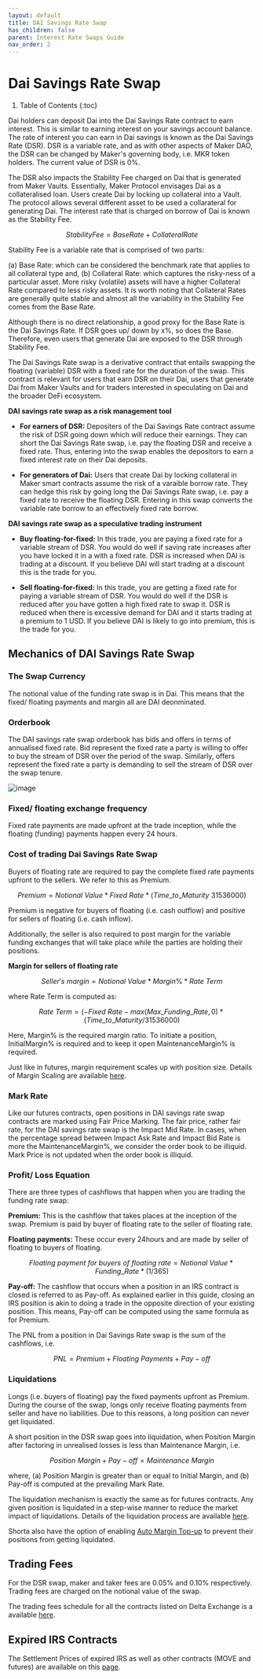 ```yaml
---
layout: default
title: DAI Savings Rate Swap
has_children: false
parent: Interest Rate Swaps Guide
nav_order: 2
---
```


# Dai Savings Rate Swap

1. Table of Contents
{:toc}


Dai holders can deposit Dai into the Dai Savings Rate contract to earn interest. This is similar to earning interest on your savings account balance. The rate of interest you can earn in Dai savings is known as the Dai Savings Rate (DSR). DSR is a variable rate, and as with other aspects of Maker DAO, the DSR can be changed by Maker's governing body, i.e. MKR token holders. The current value of DSR is 0%.

The DSR also impacts the Stability Fee charged on Dai that is generated from Maker Vaults. Essentially, Maker Protocol envisages Dai as a collateralised loan. Users create Dai by locking up collateral into a Vault. The protocol allows several different asset to be used a collarateral for generating Dai. The interest rate that is charged on borrow of Dai is known as the Stability Fee.

$$Stability Fee = Base Rate + Collateral Rate$$

Stability Fee is a variable rate that is comprised of two parts: 

(a) Base Rate: which can be considered the benchmark rate that applies to all collateral type and, 
(b) Collateral Rate: which captures the risky-ness of a particular asset. More risky (volatile) assets will have a higher Collateral Rate compared to less risky assets. It is worth noting that Collateral Rates are generally quite stable and almost all the variability in the Stability Fee comes from the Base Rate.

Although there is no direct relationship, a good proxy for the Base Rate is the Dai Savings Rate. If DSR goes up/ down by x%, so does the Base. Therefore, even users that generate Dai are exposed to the DSR through Stability Fee.

The Dai Savings Rate swap is a derivative contract that entails swapping the floating (variable) DSR with a fixed rate for the duration of the swap. This contract is relevant for users that earn DSR on their Dai, users that generate Dai from Maker Vaults and for traders interested in speculating on Dai and the broader DeFi ecosystem.


**DAI savings rate swap as a risk management tool**

- **For earners of DSR:** Depositers of the Dai Savings Rate contract assume the risk of DSR going down which will reduce their earnings. They can short the Dai Savings Rate swap, i.e. pay the floating DSR and receive a fixed rate. Thus, entering into the swap enables the depositors to earn a fixed interest rate on their Dai deposits. 

- **For generators of Dai:** Users that create Dai by locking collateral in Maker smart contracts assume the risk of a varaible borrow rate. They can hedge this risk by going long the Dai Savings Rate swap, i.e. pay a fixed rate to receive the floating DSR. Entering in this swap converts the variable rate borrow to an effectively fixed rate borrow.


**DAI savings rate swap as a speculative trading instrument**
 
- **Buy floating-for-fixed:** In this trade, you are paying a fixed rate for a variable stream of DSR. You would do well if saving rate increases after you have locked it in a with a fixed rate. DSR is increased when DAI is trading at a discount. If you believe DAI will start trading at a discount this is the trade for you. 

- **Sell floating-for-fixed:** In this trade, you are getting a fixed rate for paying a variable stream of DSR. You would do well if the DSR is reduced after you have gotten a high fixed rate to swap it. DSR is reduced when there is excessive demand for DAI and it starts trading at a premium to 1 USD. If you believe DAI is likely to go into premium, this is the trade for you. 


## Mechanics of DAI Savings Rate Swap

### **The Swap Currency**

The notional value of the funding rate swap is in Dai. This means that the fixed/ floating payments and margin all are DAI deonminated.

### **Orderbook**

The DAI savings rate swap orderbook has bids and offers in terms of annualised fixed rate. Bid represent the fixed rate a party is willing to offer to buy the stream of DSR over the period of the swap. Similarly, offers represent the fixed rate a party is demanding to sell the stream of DSR over the swap tenure. 

![image]({{site.baseurl}}/assets/images/irs_orderbook.jpg "DAI Savings Rate Swap Orderbook")

### **Fixed/ floating exchange frequency**

Fixed rate payments are made upfront at the trade inception, while the floating (funding) payments happen every 24 hours. 

### **Cost of trading Dai Savings Rate Swap**

Buyers of floating rate are required to pay the complete fixed rate payments upfront to the sellers. We refer to this as Premium. 

$$Premium = Notional\ Value * Fixed\ Rate * (Time\_to\_Maturity\ 31536000)$$

Premium is negative for buyers of floating (i.e. cash outflow) and positive for sellers of floating (i.e. cash inflow).

Additionally, the seller is also required to post margin for the variable funding exchanges that will take place while the parties are holding their positions.

**Margin for sellers of floating rate**

$$Seller's\ margin = Notional\ Value * Margin\% * Rate\ Term$$

where Rate Term is computed as:

$$Rate\ Term = (- Fixed\ Rate - max (Max\_Funding\_Rate, 0) * (Time\_to\_Maturity/ 31536000)$$

Here, Margin% is the required margin ratio. To initiate a position, InitialMargin% is required and to keep it open MaintenanceMargin% is required. 

Just like in futures, margin requirement scales up with position size. Details of Margin Scaling are available [here]({{site.baseurl}}/docs/trading-guide/margin-explainer). 
 

### **Mark Rate**

Like our futures contracts, open positions in DAI savings rate swap contracts are marked using Fair Price Marking. The fair price, rather fair rate, for the DAI savings rate swap is the Impact Mid Rate. In cases, when the percentage spread between Impact Ask Rate and Impact Bid Rate is more the MaintenanceMargin%, we consider the order book to be illiquid. Mark Price is not updated when the order book is illiquid.

### **Profit/ Loss Equation**

There are three types of cashflows that happen when you are trading the funding rate swap:

**Premium:** This is the cashflow that takes places at the inception of the swap. Premium is paid by buyer of floating rate to the seller of floating rate.

**Floating payments:** These occur every 24hours and are made by seller of floating to buyers of floating.

$$Floating\ payment\ for\ buyers\ of\ floating\ rate = Notional\ Value * Funding\_Rate * (1/365)$$

**Pay-off:** The cashflow that occurs when a position in an IRS contract is closed is referred to as Pay-off. As explained earlier in this guide, closing an IRS position is akin to doing a trade in the opposite direction of your existing position. This means, Pay-off can be computed using the same formula as for Premium.

The PNL from a position in Dai Savings Rate swap is the sum of the cashflows, i.e. 


$$ PNL = Premium + Floating\ Payments +  Pay-off$$


### **Liquidations**

Longs (i.e. buyers of floating) pay the fixed payments upfront as Premium. During the course of the swap, longs only receive floating payments from seller and have no liabilities. Due to this reasons, a long position can never get liquidated.

A short position in the DSR swap goes into liquidation, when Position Margin after factoring in unrealised losses is less than Maintenance Margin, i.e. 

$$ Position\ Margin + Pay-off = Maintenance\ Margin$$

where, (a) Position Margin is greater than or equal to Initial Margin, and (b) Pay-off is computed at the prevailing Mark Rate.

The liquidation mechanism is exactly the same as for futures contracts. Any given position is liquidated in a step-wise manner to reduce the market impact of liquidations. Details of the liquidation process are available [here]({{site.baseurl}}/docs/trading-guide/liquidation).

Shorta also have the option of enabling [Auto Margin Top-up]({{site.baseurl}}/docs/trading-guide/automargin) to prevent their positions from getting liquidated.

## Trading Fees
For the DSR swap, maker and taker fees are 0.05% and 0.10% respectively. Trading fees are charged on the notional value of the swap. 

The trading fees schedule for all the contracts listed on Delta Exchange is a available [here](https://wwww.delta.exchange/fees).


## Expired IRS Contracts
The Settlement Prices of expired IRS as well as other contracts (MOVE and futures) are available on this [page](https://www.delta.exchange/app/expired_futures).


